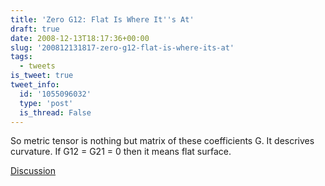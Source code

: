 ```yaml
---
title: 'Zero G12: Flat Is Where It''s At'
draft: true
date: 2008-12-13T18:17:36+00:00
slug: '200812131817-zero-g12-flat-is-where-its-at'
tags:
  - tweets
is_tweet: true
tweet_info:
  id: '1055096032'
  type: 'post'
  is_thread: False
---
```




So metric tensor is nothing but matrix of these coefficients G. It descrives curvature. If G12 = G21 = 0 then it means flat surface.

[Discussion](https://x.com/sytelus/status/1055096032)
